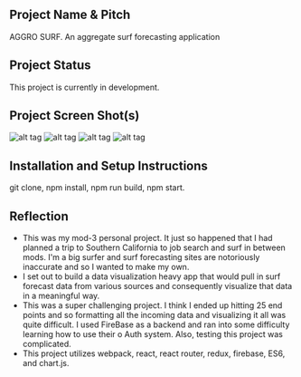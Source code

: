 ## Project Name & Pitch
AGGRO SURF. An aggregate surf forecasting application

## Project Status
This project is currently in development.

## Project Screen Shot(s)   
![alt tag](http://g.recordit.co/v1YAsqJ9K8.gif)
![alt tag](http://g.recordit.co/rlDIS0wn7B.gif)
![alt tag](http://g.recordit.co/7aZ7rBBNb9.gif)
![alt tag](http://g.recordit.co/77pBW6VO5R.gif)


## Installation and Setup Instructions

git clone, npm install, npm run build, npm start.

## Reflection
 
  - This was my mod-3 personal project. It just so happened that I had planned a trip to Southern California to job search and surf in between mods. I'm a big surfer and surf forecasting sites are notoriously inaccurate and so I wanted to make my own.
  - I set out to build a data visualization heavy app that would pull in surf forecast data from various sources and consequently visualize that data in a meaningful way.
  - This was a super challenging project. I think I ended up hitting 25 end points and so formatting all the incoming data and visualizing it all was quite difficult. I used FireBase as a backend and ran into some difficulty learning how to use their o Auth system. Also, testing this project was complicated.
  - This project utilizes webpack, react, react router, redux, firebase, ES6, and chart.js.

